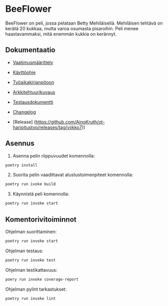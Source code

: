 
# BeeFlower

BeeFlower on peli, jossa pelataan Betty Mehiläisellä. Mehiläisen tehtävä on kerätä 20 kukkaa, mutta varoa osumasta pisaroihin. Peli menee haastavammaksi, mitä enemmän kukkia on kerännyt.

## Dokumentaatio

- [Vaatimusmäärittely](https://github.com/AinoKruth/ot-harjoitustyo/blob/main/dokumentaatio/vaatimusmaarittely.md)

- [Käyttöohje](https://github.com/AinoKruth/ot-harjoitustyo/blob/main/dokumentaatio/kayttoohje.md)

- [Työaikakirjanpitoon](https://github.com/AinoKruth/ot-harjoitustyo/blob/main/dokumentaatio/tyoaikakirjanpito.md)

- [Arkkitehtuurikuvaus](https://github.com/AinoKruth/ot-harjoitustyo/blob/main/dokumentaatio/arkkitehtuuri.md)

- [Testausdokumentti](https://github.com/AinoKruth/ot-harjoitustyo/blob/main/dokumentaatio/testaus.md)

- [Changelog](https://github.com/AinoKruth/ot-harjoitustyo/blob/main/dokumentaatio/changelog.md)

- [Release] (https://github.com/AinoKruth/ot-harjoitustyo/releases/tag/viikko7))

## Asennus
1. Asenna pelin riippuvuudet komennolla:
```bash
poetry install
```
2. Suorita pelin vaadittavat alustustoimenpiteet komennolla:
```bash
poetry run ivoke build
```
3. Käynnistä peli komennolla:
```bash
poetry run invoke start
```

## Komentorivitoiminnot

Ohjelman suorittaminen:
```bash 
poetry run invoke start
```
Ohjelman testaus:
```bash 
poetry run invoke test
```
Ohjelman testikattavuus:
```bash 
poery run invoke coverage-report
```
Ohjelman pylint tarkastukset:
```bash 
poetry run invoke lint
```
